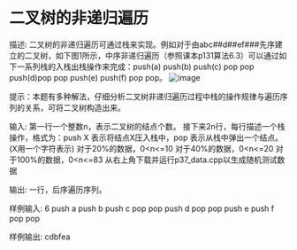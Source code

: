 # 二叉树的非递归遍历
描述:
二叉树的非递归遍历可通过栈来实现。例如对于由abc##d##ef###先序建立的二叉树，如下图1所示，中序非递归遍历（参照课本p131算法6.3）可以通过如下一系列栈的入栈出栈操作来完成：push(a) push(b) push(c) pop pop push(d)pop pop push(e) push(f) pop pop。
![image](https://github.com/user-attachments/assets/2ea3e7fb-4f11-4fd2-993c-ea48d551198d)

提示：本题有多种解法，仔细分析二叉树非递归遍历过程中栈的操作规律与遍历序列的关系，可将二叉树构造出来。

输入:
第一行一个整数n，表示二叉树的结点个数。
接下来2n行，每行描述一个栈操作，格式为：push X 表示将结点X压入栈中，pop 表示从栈中弹出一个结点。
(X用一个字符表示)
对于20%的数据，0<n<=10
对于40%的数据，0<n<=20
对于100%的数据，0<n<=83
从右上角下载并运行p37_data.cpp以生成随机测试数据

输出:
一行，后序遍历序列。

样例输入:
6
push a
push b
push c
pop
pop
push d
pop
pop
push e
push f
pop
pop

样例输出:
cdbfea
